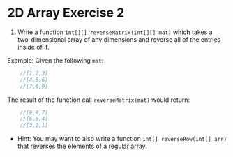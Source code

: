 # 2D Array Exercise 2

1. Write a function `int[][] reverseMatrix(int[][] mat)` which takes a two-dimensional array of any dimensions and reverse all of the entries inside of it.

Example:
Given the following `mat`:
```Java
    //[1,2,3]
    //[4,5,6]
    //[7,8,9]
```

The result of the function call `reverseMatrix(mat)` would return:

```Java
    //[9,8,7]
    //[6,5,4]
    //[3,2,1]
```

* Hint: You may want to also write a function `int[] reverseRow(int[] arr)` that reverses the elements of a regular array.
